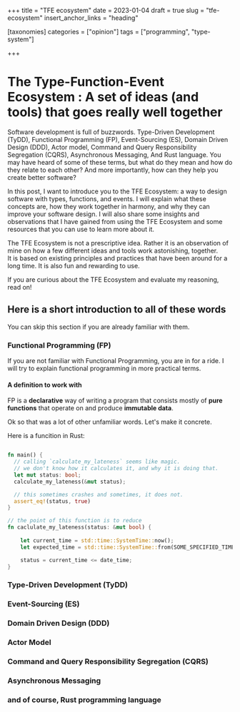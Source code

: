 +++
title = "TFE ecosystem"
date = 2023-01-04
draft = true
slug = "tfe-ecosystem"
insert_anchor_links = "heading"

[taxonomies]
categories = ["opinion"]
tags = ["programming", "type-system"]

+++

# The Type-Function-Event Ecosystem : A set of ideas (and tools) that goes really well together

Software development is full of buzzwords.
Type-Driven Development (TyDD), Functional Programming (FP), Event-Sourcing (ES), Domain Driven Design (DDD), Actor model, Command and Query Responsibility Segregation (CQRS), Asynchronous Messaging, And Rust language.
You may have heard of some of these terms, but what do they mean and how do they relate to each other?
And more importantly, how can they help you create better software?

In this post, I want to introduce you to the TFE Ecosystem: a way to design software with types, functions, and events.
I will explain what these concepts are, how they work together in harmony, and why they can improve your software design.
I will also share some insights and observations that I have gained from using the TFE Ecosystem and some resources that you can use to learn more about it.

The TFE Ecosystem is not a prescriptive idea.
Rather it is an observation of mine on how a few different ideas and tools work astonishing, together.  
It is based on existing principles and practices that have been around for a long time.
It is also fun and rewarding to use.

If you are curious about the TFE Ecosystem and evaluate my reasoning, read on!

## Here is a short introduction to all of these words

 You can skip this section if you are already familiar with them.

### Functional Programming (FP)
If you are not familiar with Functional Programming, you are in for a ride.
I will try to explain functional programming in more practical terms.

#### A definition to work with
FP is a **declarative** way of writing a program that consists mostly of **pure functions** that operate on and produce **immutable data**.

Ok so that was a lot of other unfamiliar words. Let's make it concrete. 

Here is a funcition in Rust:

```rust

fn main() {
  // calling `calculate_my_lateness` seems like magic. 
  // we don't know how it calculates it, and why it is doing that.
  let mut status: bool; 
  calculate_my_lateness(&mut status);

  // this sometimes crashes and sometimes, it does not.
  assert_eq!(status, true)
}

// the point of this function is to reduce  
fn caclulate_my_lateness(status: &mut bool) {
  
    let current_time = std::time::SystemTime::now();
    let expected_time = std::time::SystemTime::from(SOME_SPECIFIED_TIME);

    status = current_time <= date_time;
}

```



### Type-Driven Development (TyDD)

### Event-Sourcing (ES)

### Domain Driven Design (DDD)

### Actor Model

### Command and Query Responsibility Segregation (CQRS)

### Asynchronous Messaging

### and of course, Rust programming language

